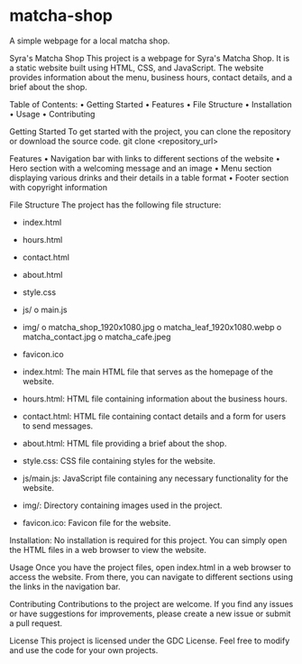 # matcha-shop
A simple webpage for a local matcha shop.

Syra's Matcha Shop
This project is a webpage for Syra's Matcha Shop. It is a static website built using HTML, CSS, and JavaScript. The website provides information about the menu, business hours, contact details, and a brief about the shop.

Table of Contents:
•	Getting Started
•	Features
•	File Structure
•	Installation
•	Usage
•	Contributing

Getting Started
To get started with the project, you can clone the repository or download the source code.
git clone <repository_url>

Features
•	Navigation bar with links to different sections of the website
•	Hero section with a welcoming message and an image
•	Menu section displaying various drinks and their details in a table format
•	Footer section with copyright information

File Structure
The project has the following file structure:
-	index.html
-	hours.html
-	contact.html
-	about.html
-	style.css
-	js/
o	main.js
-	img/
o	matcha_shop_1920x1080.jpg
o	matcha_leaf_1920x1080.webp
o	matcha_contact.jpg
o	matcha_cafe.jpeg
-	favicon.ico

-	index.html: The main HTML file that serves as the homepage of the website.
-	hours.html: HTML file containing information about the business hours.
-	contact.html: HTML file containing contact details and a form for users to send messages.
-	about.html: HTML file providing a brief about the shop.
-	style.css: CSS file containing styles for the website.
-	js/main.js: JavaScript file containing any necessary functionality for the website.
-	img/: Directory containing images used in the project.
-	favicon.ico: Favicon file for the website.

Installation:
No installation is required for this project. You can simply open the HTML files in a web browser to view the website.

Usage
Once you have the project files, open index.html in a web browser to access the website. From there, you can navigate to different sections using the links in the navigation bar.

Contributing
Contributions to the project are welcome. If you find any issues or have suggestions for improvements, please create a new issue or submit a pull request.

License
This project is licensed under the GDC License. Feel free to modify and use the code for your own projects.
